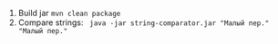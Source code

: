 1. Build jar ``mvn clean package``
2. Compare strings: `` java -jar string-comparator.jar "Малый пер." "Малый пер."``